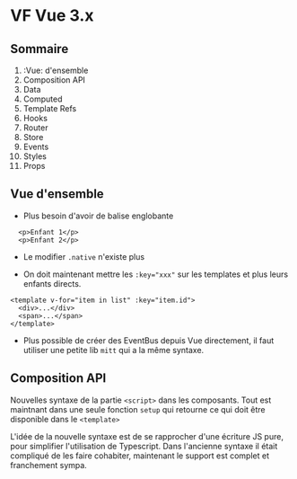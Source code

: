 # VF Vue 3.x

## Sommaire

1. :Vue: d'ensemble
2. Composition API
3. Data
4. Computed
5. Template Refs
6. Hooks
7. Router
8. Store
9. Events
10. Styles
11. Props

## Vue d'ensemble

- Plus besoin d'avoir de balise englobante

```vue
  <p>Enfant 1</p>
  <p>Enfant 2</p>
```

- Le modifier `.native` n'existe plus

- On doit maintenant mettre les `:key="xxx"` sur les templates et plus leurs enfants directs.

```vue
<template v-for="item in list" :key="item.id">
  <div>...</div>
  <span>...</span>
</template>
```

- Plus possible de créer des EventBus depuis Vue directement, il faut utiliser une petite lib `mitt` qui a la même syntaxe.

## Composition API

Nouvelles syntaxe de la partie `<script>` dans les composants.
Tout est maintnant dans une seule fonction `setup` qui retourne ce qui doit être disponible dans le `<template>`

L'idée de la nouvelle syntaxe est de se rapprocher d'une écriture JS pure, pour simplifier l'utilisation de Typescript. Dans l'ancienne syntaxe il était compliqué de les faire cohabiter, maintenant le support est complet et franchement sympa.
